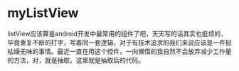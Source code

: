 # myListView
listView应该算是android开发中最常用的组件了吧，天天写的话其实也挺烦的，毕竟重复不断的打字，写着同一套逻辑，对于有技术追求的我们来说应该是一件挺枯燥无味的事情。最近一直在用这个控件，一向懒惰的我自然不会放弃减少工作量的方法，对，就是抽取。这里就是抽取后的代码。
